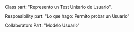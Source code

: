 Class part:  "Represento un Test Unitario de Usuario".

Responsibility part: "Lo que hago:  Permito probar un Usuario"

Collaborators Part: "Modelo Usuario"